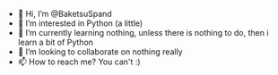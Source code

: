 - 👋 Hi, I’m @BaketsuSpand
- 👀 I’m interested in Python (a little)
- 🌱 I’m currently learning nothing, unless there is nothing to do, then i learn a bit of Python
- 💞️ I’m looking to collaborate on nothing really
- 📫 How to reach me? You can't :)

<!---
BaketsuSpand/BaketsuSpand is a ✨ special ✨ repository because its `README.md` (this file) appears on your GitHub profile.
You can click the Preview link to take a look at your changes.
--->
